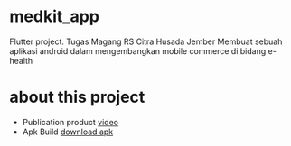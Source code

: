 # medkit_app

Flutter project.
Tugas Magang RS Citra Husada Jember
Membuat sebuah aplikasi android dalam mengembangkan mobile commerce di bidang e-health



# about this project
- Publication product [video](https://youtu.be/WqGy8_-5bLE)
- Apk Build [download apk](https://drive.google.com/drive/folders/1PmtMmA7sWNCf7vCG878rz_xlMvvHIqMh?usp=sharing)
